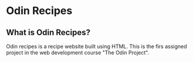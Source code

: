 # Odin Recipes

## What is Odin Recipes?
Odin recipes is a recipe website built using HTML. This is the firs assigned project in the web development course "The Odin Project".